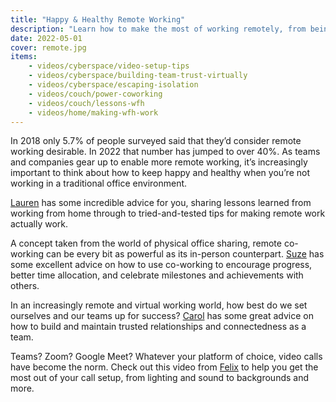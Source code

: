 ```yaml
---
title: "Happy & Healthy Remote Working"
description: "Learn how to make the most of working remotely, from being productive to protecting your mental health."
date: 2022-05-01
cover: remote.jpg
items:
    - videos/cyberspace/video-setup-tips
    - videos/cyberspace/building-team-trust-virtually
    - videos/cyberspace/escaping-isolation
    - videos/couch/power-coworking
    - videos/couch/lessons-wfh
    - videos/home/making-wfh-work
---
```


In 2018 only 5.7% of people surveyed said that they’d consider remote working desirable. In 2022 that number has jumped to over 40%. As teams and companies gear up to enable more remote working, it’s increasingly important to think about how to keep happy and healthy when you’re not working in a traditional office environment.

[Lauren](/people/lauren-schaefer) has some incredible advice for you, sharing lessons learned from working from home through to tried-and-tested tips for making remote work actually work.

<library-item path="videos/home/making-wfh-work"></library-item>

A concept taken from the world of physical office sharing, remote co-working can be every bit as powerful as its in-person counterpart. [Suze](/people/suze-shardlow) has some excellent advice on how to use co-working to encourage progress, better time allocation, and celebrate milestones and achievements with others.

<library-item path="videos/couch/power-coworking"></library-item>

In an increasingly remote and virtual working world, how best do we set ourselves and our teams up for success? [Carol](/people/carol-huang) has some great advice on how to build and maintain trusted relationships and connectedness as a team.

<library-item path="videos/cyberspace/building-team-trust-virtually"></library-item>

Teams? Zoom? Google Meet? Whatever your platform of choice, video calls have become the norm. Check out this video from [Felix](/people/felix-kerger) to help you get the most out of your call setup, from lighting and sound to backgrounds and more.

<library-item path="videos/cyberspace/video-setup-tips"></library-item>
